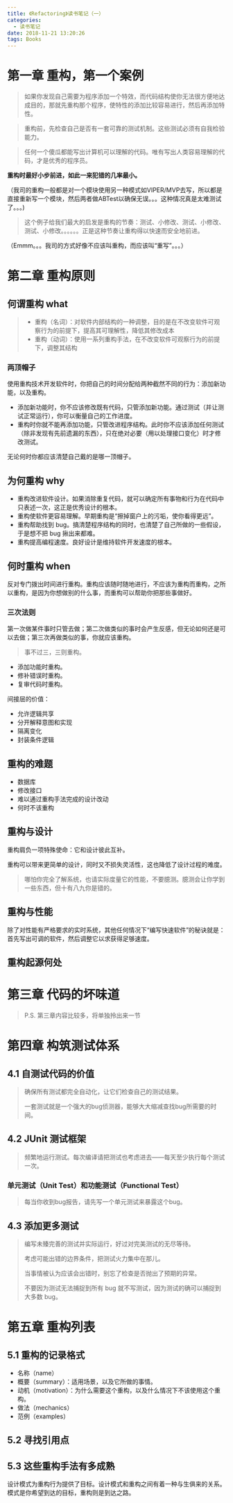 ```yaml
---
title: 《Refactoring》读书笔记（一）
categories:
  - 读书笔记
date: 2018-11-21 13:20:26
tags: Books
---
```


# 第一章 重构，第一个案例

> 如果你发现自己需要为程序添加一个特效，而代码结构使你无法很方便地达成目的，那就先重构那个程序，使特性的添加比较容易进行，然后再添加特性。

> 重构前，先检查自己是否有一套可靠的测试机制。这些测试必须有自我检验能力。

> 任何一个傻瓜都能写出计算机可以理解的代码。唯有写出人类容易理解的代码，才是优秀的程序员。

**重构时最好小步前进，如此一来犯错的几率最小。**

<!-- more -->

（我司的重构一般都是对一个模块使用另一种模式如VIPER/MVP去写，所以都是直接重新写一个模块，然后两者做ABTest以确保无误。。。这种情况真是太难测试了。。。)

> 这个例子给我们最大的启发是重构的节奏：测试、小修改、测试、小修改、测试、小修改。。。。。。正是这种节奏让重构得以快速而安全地前进。

（Emmm。。。我司的方式好像不应该叫重构，而应该叫“重写”。。。）

# 第二章 重构原则

## 何谓重构 what

> * 重构（名词）：对软件内部结构的一种调整，目的是在不改变软件可观察行为的前提下，提高其可理解性，降低其修改成本
> * 重构（动词）：使用一系列重构手法，在不改变软件可观察行为的前提下，调整其结构

### 两顶帽子

使用重构技术开发软件时，你把自己的时间分配给两种截然不同的行为：添加新功能，以及重构。

- 添加新功能时，你不应该修改既有代码，只管添加新功能。通过测试（并让测试正常运行），你可以衡量自己的工作进度。
- 重构时你就不能再添加功能，只管改进程序结构。此时你不应该添加任何测试（除非发现有先前遗漏的东西），只在绝对必要（用以处理接口变化）时才修改测试。

无论何时你都应该清楚自己戴的是哪一顶帽子。

## 为何重构 why

- 重构改进软件设计。如果消除重复代码，就可以确定所有事物和行为在代码中只表述一次，这正是优秀设计的根本。
- 重构使软件更容易理解。早期重构是“擦掉窗户上的污垢，使你看得更远”。
- 重构帮助找到 bug。搞清楚程序结构的同时，也清楚了自己所做的一些假设，于是想不把 bug 揪出来都难。
- 重构提高编程速度。良好设计是维持软件开发速度的根本。

## 何时重构 when

反对专门拨出时间进行重构。重构应该随时随地进行，不应该为重构而重构，之所以重构，是因为你想做别的什么事，而重构可以帮助你把那些事做好。

### 三次法则

第一次做某件事时只管去做；第二次做类似的事时会产生反感，但无论如何还是可以去做；第三次再做类似的事，你就应该重构。

> 事不过三，三则重构。

* 添加功能时重构。
* 修补错误时重构。
* 复审代码时重构。

间接层的价值：

* 允许逻辑共享
* 分开解释意图和实现
* 隔离变化
* 封装条件逻辑

## 重构的难题

* 数据库
* 修改接口
* 难以通过重构手法完成的设计改动
* 何时不该重构

## 重构与设计

重构肩负一项特殊使命：它和设计彼此互补。

重构可以带来更简单的设计，同时又不损失灵活性，这也降低了设计过程的难度。

> 哪怕你完全了解系统，也请实际度量它的性能，不要臆测。臆测会让你学到一些东西，但十有八九你是错的。

## 重构与性能

除了对性能有严格要求的实时系统，其他任何情况下“编写快速软件”的秘诀就是：首先写出可调的软件，然后调整它以求获得足够速度。

## 重构起源何处

# 第三章 代码的坏味道

> P.S. 第三章内容比较多，将单独拎出来一节

# 第四章 构筑测试体系

## 4.1 自测试代码的价值

> 确保所有测试都完全自动化，让它们检查自己的测试结果。
>
> 一套测试就是一个强大的bug侦测器，能够大大缩减查找bug所需要的时间。

## 4.2 JUnit 测试框架

> 频繁地运行测试。每次编译请把测试也考虑进去——每天至少执行每个测试一次。

### 单元测试（Unit Test）和功能测试（Functional Test）

> 每当你收到bug报告，请先写一个单元测试来暴露这个bug。

## 4.3 添加更多测试

> 编写未臻完善的测试并实际运行，好过对完美测试的无尽等待。
>
> 考虑可能出错的边界条件，把测试火力集中在那儿。
>
> 当事情被认为应该会出错时，别忘了检查是否抛出了预期的异常。
>
> 不要因为测试无法捕捉到所有 bug 就不写测试，因为测试的确可以捕捉到大多数 bug。

# 第五章 重构列表

## 5.1 重构的记录格式

* 名称（name）
* 概要（summary）：适用场景，以及它所做的事情。
* 动机（motivation）：为什么需要这个重构，以及什么情况下不该使用这个重构。
* 做法（mechanics）
* 范例（examples）

## 5.2 寻找引用点

## 5.3 这些重构手法有多成熟

设计模式为重构行为提供了目标。设计模式和重构之间有着一种与生俱来的关系。模式是你希望到达的目标，重构则是到达之路。


